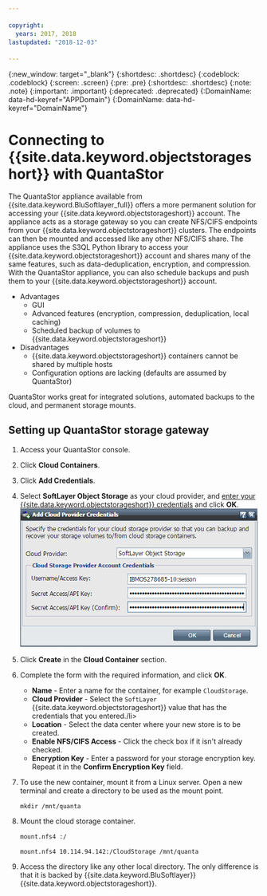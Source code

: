```yaml
---

copyright:
  years: 2017, 2018
lastupdated: "2018-12-03"

---
```

{:new_window: target="_blank"}
{:shortdesc: .shortdesc}
{:codeblock: .codeblock}
{:screen: .screen}
{:pre: .pre}
{:shortdesc: .shortdesc}
{:note: .note}
{:important: .important}
{:deprecated: .deprecated}
{:DomainName: data-hd-keyref="APPDomain"}
{:DomainName: data-hd-keyref="DomainName"}

# Connecting to {{site.data.keyword.objectstorageshort}} with QuantaStor

The QuantaStor appliance available from {{site.data.keyword.BluSoftlayer_full}} offers a more permanent solution for accessing your {{site.data.keyword.objectstorageshort}} account. The appliance acts as a storage gateway so you can create NFS/CIFS endpoints from your {{site.data.keyword.objectstorageshort}} clusters. The endpoints can then be mounted and accessed like any other NFS/CIFS  share. The appliance uses the S3QL Python library to access your {{site.data.keyword.objectstorageshort}} account and shares many of the same features, such as data-deduplication, encryption, and compression. With the QuantaStor appliance, you can also schedule backups and push them to your {{site.data.keyword.objectstorageshort}} account.

- Advantages
  - GUI
  - Advanced features (encryption, compression, deduplication, local caching)
  - Scheduled backup of volumes to {{site.data.keyword.objectstorageshort}}
- Disadvantages
  - {{site.data.keyword.objectstorageshort}} containers cannot be shared by multiple hosts
  - Configuration options are lacking (defaults are assumed by QuantaStor)

QuantaStor works great for integrated solutions, automated backups to the cloud, and permanent storage mounts.

## Setting up QuantaStor storage gateway

1. Access your QuantaStor console.
2. Click **Cloud Containers**.
3. Click **Add Credentials**.
4. Select **SoftLayer Object Storage** as your cloud provider, and [enter your {{site.data.keyword.objectstorageshort}} credentials](interacting-in-portal.html) and click **OK**.
       ![Add Cloud Provider Credentials](/images/AddCloudProviderCredentials.png)
5. Click **Create** in the **Cloud Container** section.
6. Complete the form with the required information, and click **OK**.
   - **Name** - Enter a name for the container, for example `CloudStorage`.
   - **Cloud Provider** - Select the `SoftLayer` {{site.data.keyword.objectstorageshort}} value that has the credentials that you entered./li>
   - **Location** - Select the data center where your new store is to be created.
   - **Enable NFS/CIFS Access** - Click the check box if it isn't already checked.
   - **Encryption Key** - Enter a password for your storage encryption key. Repeat it in the **Confirm Encryption Key** field.
7. To use the new container, mount it from a Linux server. Open a new terminal and create a directory to be used as the mount point.
   ```
   mkdir /mnt/quanta
   ```

8. Mount the cloud storage container.<br/>
   ```
   mount.nfs4 :/
   ```

   ```
   mount.nfs4 10.114.94.142:/CloudStorage /mnt/quanta
   ```

9. Access the directory like any other local directory. The only difference is that it is backed by {{site.data.keyword.BluSoftlayer}} {{site.data.keyword.objectstorageshort}}.
